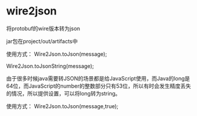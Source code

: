 # wire2json
将protobuf的wire版本转为json

jar包在project/out/artifacts中

使用方式：
Wire2Json.toJson(message);

Wire2Json.toJsonString(message);

由于很多时候java需要转JSON的场景都是给JavaScript使用，而Java的long是64位，而JavaScript的number的整数部分只有53位，所以有时会发生精度丢失的情况，所以提供设置，可以将long转为string。

使用方式：
Wire2Json.toJson(message,true);
